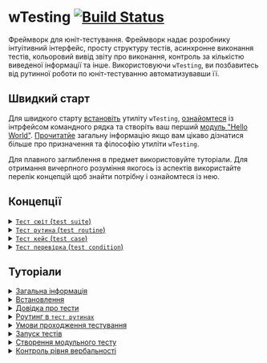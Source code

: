 # wTesting [![Build Status](https://travis-ci.org/Wandalen/wTesting.svg?branch=master)](https://travis-ci.org/Wandalen/wTesting)

Фреймворк для юніт-тестування. Фреймворк надає розробнику інтуітивний інтерфейс, просту структуру тестів, асинхронне виконання тестів, кольоровий вивід звіту про виконання, контроль за кількістю виведеної інформації та інше. Використовуючи `wTesting`, ви позбавитесь від рутинної роботи по юніт-тестуванню автоматизувавши її.

## Швидкий старт

Для швидкого старту [встановіть](<./tutorial/Installation.md>) утиліту `wTesting`, [ознайомтеся](<./tutorial/CLI.md>) із інтрфейсом командного рядка та створіть ваш перший [модуль "Hello World"](<./tutorial/HelloWorld.md>). [Прочитатйе](<./tutorial/Abstract.md>) загальну інформацію якщо вам цікаво дізнатися більше про призначення та філософію утиліти `wTesting`.

Для плавного заглиблення в предмет використовуйте туторіали. Для отримання вичерпного розуміння якогось із аспектів використайте перелік концепцій щоб знайти потрібну і ознайомтеся із нею.

## Концепції

<details><summary><a href="./concept/TestSuite.md">
      <code>Тест сюіт</code> (<code>test suite</code>)
  </a></summary>
  <code>Тест сюіт</code> (тест комлект,тестовий набір) - це набір тест рутин, та тестових данних, необхідних для максимально повного тестування окремих частин задачі.
</details>
<details><summary><a href="./concept/TestRoutine.md">
      <code>Тест рутина</code> (<code>test routine</code>)
  </a></summary>
    <code>Тест рутина</code> ( функція, метод ) - це набір тест кейсів, що виконуються послідовно одна за одною та поєднанні тим, що відносяться до одного модуля, що тестується або функціональності.
</details>
<details><summary><a href="./concept/TestCase.md">
      <code>Тест кейс</code> (<code>test case</code>)
  </a></summary>
    <code>Тест кейс</code> - це одна або декілька перевірок поєднаних із супровідним кодом для виявлення несправності лише одного аспекту об'єкту, що тестується.
</details>
<details><summary><a href="./concept/TestFeature.md">
      <code>Тест перевірка</code> (<code>test condition</code>)
  </a></summary>
  <code>Тест перевірка</code> - це найменша структурна одиниця тестування. 
</details>

## Туторіали

<details><summary><a href="./tutorial/Abstract.md">
      Загальна інформація
  </a></summary>
  Загальна інформація про утиліту <code>wTesting</code>.
</details>
<details><summary><a href="./tutorial/Installation.md">
      Встановлення
  </a></summary>
  Процедура встановлення утиліти <code>wTesting</code>.
</details>
<details><summary><a href="./concept/CommandHelp.md">
      Довідка про тести
  </a></summary>
  Як дізнатись про інформацію про параметри скрипта.
</details>
<details><summary><a href="./concept/TestRoutinePath.md">
      Роутинг в <code>тест рутинах</code>
  </a></summary>
    Як використовувати шляхи в початкових даних <code>тест рутини</code>.
</details>
<details><summary><a href="./concept/TestCondition.md">
      Умови проходження тестування
  </a></summary>
  Як задати умови проходження тестових перевірок певної функціональності.
</details>
<details><summary><a href="./tutorial/TestExecution.md">
      Запуск тестів
  </a></summary>
  Як запускати <code>тест кейси</code>, <code>тест рутини</code>, <code>тест сюіти</code>.  
</details>
<details><summary><a href="./concept/TestCondition.md">
      Створення модульного тесту 
  </a></summary>
  Створення модульного тесту з урахуванням необхідних і достатніх умов тестування.
</details>
<details><summary><a href="./tutorial/ControlVerbosity.md">
      Контроль рівня вербальності
  </a></summary>
  Зміна кількості виведеної інформації виконання тесту з опцією <code>verbosity</code>.
</details>

